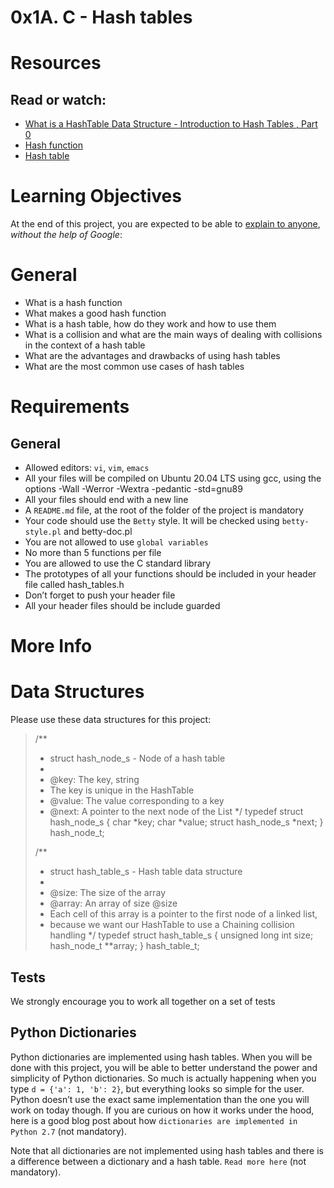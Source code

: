 # 0x1A. C - Hash tables

# Resources
## Read or watch:

   - [What is a HashTable Data Structure - Introduction to Hash Tables , Part 0](https://alx-intranet.hbtn.io/rltoken/IQVfdxJlS6jhAgcuUoCseg)
   - [Hash function](https://alx-intranet.hbtn.io/rltoken/ZKpRI_FxOxAz80Onpfy0Ew)
   - [Hash table](https://alx-intranet.hbtn.io/rltoken/mxjKpEfAw3E5B8S3inPuHQ)

# Learning Objectives
At the end of this project, you are expected to be able to [explain to anyone](https://alx-intranet.hbtn.io/rltoken/fLjDjjaCL1oE-WJcDPpmFg), *without the help of Google*:

# General
  - What is a hash function
  - What makes a good hash function
  - What is a hash table, how do they work and how to use them
  - What is a collision and what are the main ways of dealing with collisions in the context of a hash table
  - What are the advantages and drawbacks of using hash tables
  - What are the most common use cases of hash tables

# Requirements
## General
   - Allowed editors: `vi`, `vim`, `emacs`
   - All your files will be compiled on Ubuntu 20.04 LTS using gcc, using the options -Wall -Werror -Wextra -pedantic -std=gnu89
   - All your files should end with a new line
   - A `README.md` file, at the root of the folder of the project is mandatory
   - Your code should use the `Betty` style. It will be checked using `betty-style.pl` and betty-doc.pl
   - You are not allowed to use `global variables`
   - No more than 5 functions per file
   - You are allowed to use the C standard library
   - The prototypes of all your functions should be included in your header file called hash_tables.h
   - Don’t forget to push your header file
   - All your header files should be include guarded


# More Info
# Data Structures
Please use these data structures for this project:

> /**
> * struct hash_node_s - Node of a hash table
> *
> * @key: The key, string
> * The key is unique in the HashTable
> * @value: The value corresponding to a key
> * @next: A pointer to the next node of the List
> */
> typedef struct hash_node_s
> {
>     char *key;
>     char *value;
>     struct hash_node_s *next;
> } hash_node_t;
>
> /**
> * struct hash_table_s - Hash table data structure
> *
> * @size: The size of the array
> * @array: An array of size @size
> * Each cell of this array is a pointer to the first node of a linked list,
> * because we want our HashTable to use a Chaining collision handling
> */
> typedef struct hash_table_s
> {
>     unsigned long int size;
>     hash_node_t **array;
> } hash_table_t;

## Tests
We strongly encourage you to work all together on a set of tests

## Python Dictionaries
Python dictionaries are implemented using hash tables. When you will be done with this project, you will be able to better understand the power and simplicity of Python dictionaries. So much is actually happening when you type `d = {'a': 1, 'b': 2}`, but everything looks so simple for the user. Python doesn’t use the exact same implementation than the one you will work on today though. If you are curious on how it works under the hood, here is a good blog post about how `dictionaries are implemented in Python 2.7` (not mandatory).

Note that all dictionaries are not implemented using hash tables and there is a difference between a dictionary and a hash table. `Read more here` (not mandatory).